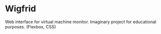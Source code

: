 # Wigfrid
Web interface for virtual machine monitor. Imaginary project for educational purposes. (Flexbox, CSS)
